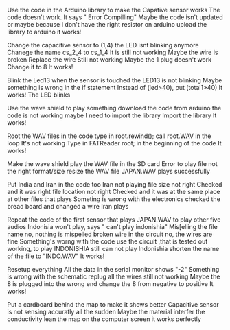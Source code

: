 

Use the code in the Arduino library to make the Capative sensor works
The code doesn't work. It says " Error Compilling"
Maybe the code isn't updated or maybe because I don't have the right resistor on arduino
upload the library to arduino 
it works!

Change the capacitive sensor to (1,4)
the LED isnt blinking anymore
Chanege the name cs_2_4 to cs_1_4
It is still not working 
Maybe the wire is broken 
Replace the wire 
Still not working 
Maybe the 1 plug doesn't work 
Change it to 8 
It works!

Blink the Led13 when the sensor is touched
the LED13 is not blinking 
Maybe something is wrong in the if statement 
Instead of (led>40), put (total1>40)
It works! The LED blinks 

Use the wave shield to play something
download the code from arduino 
the code is not working 
maybe I need to import the library 
Import the library 
It works!

Root the WAV files in the code
type in root.rewind(); call root.WAV in the loop 
It's not working 
Type in FATReader root; in the beginning of the code 
It works!

Make the wave shield play the WAV file in the SD card
Error to play 
file not the right format/size 
resize the WAV file 
JAPAN.WAV plays successfully 

Put India and Iran in the code too
Iran not playing 
file size not right
Checked and it was right 
file location not right 
Checked and it was at the same place at other files that plays 
Someting is wrong with the electronics
checked the bread board and changed a wire 
Iran plays 

Repeat the code of the first sensor that plays JAPAN.WAV to play other five audios
Indonisia won't play, says " can't play indonishia"
Mis[elling the file name 
no, nothing is mispelled 
broken wire in the circuit 
no, the wires are fine 
Something's worng with the code 
use the circuit ,that is tested out working, to play INDONISHIA
still can not play Indonishia 
shorten the name of the file to "INDO.WAV"
It works!

Resetup everything
All the data in the serial monitor shows "-2"
Something is wrong with the schematic 
replug all the wires
still not working 
Maybe the 8 is plugged into the wrong end
change the 8 from negative to positive 
It works!

Put a cardboard behind the map to make it shows better
Capacitive sensor is not sensing accuratly all the sudden 
Maybe the material interfer the conductivity 
lean the map on the computer screen 
it works perfectly





